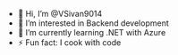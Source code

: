 - 👋 Hi, I’m @VSivan9014
- 👀 I’m interested in Backend development
- 🌱 I’m currently learning .NET with Azure
- ⚡ Fun fact: I cook with code

<!---
VSivan9014/VSivan9014 is a ✨ special ✨ repository because its `README.md` (this file) appears on your GitHub profile.
You can click the Preview link to take a look at your changes.
--->
